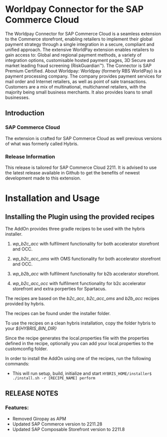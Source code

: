 # Worldpay Connector for the SAP Commerce Cloud

The Worldpay Connector for SAP Commerce Cloud is a seamless extension to the Commerce storefront, enabling retailers to implement their global payment strategy through a single integration in a secure, compliant and unified approach. The extensive WorldPay extension enables retailers to gain access to: Global and regional payment methods, a variety of integration options, customisable hosted payment pages, 3D Secure and market leading fraud screening (RiskGuardian™).
The Connector is SAP Premium Certified.
About Worldpay: Worldpay (formerly RBS WorldPay) is a payment processing company. The company provides payment services for mail order and Internet retailers, as well as point of sale transactions. Customers are a mix of multinational, multichannel retailers, with the majority being small business merchants. It also provides loans to small businesses.

## Introduction
### SAP Commerce Cloud
The extension is crafted for SAP Commerce Cloud as well previous versions of what was formerly called Hybris.

### Release Information
This release is tailored for SAP Commerce Cloud 2211. It is advised to use the latest release available in Github to get the benefits of newest development made to this extension.

# Installation and Usage

## Installing the Plugin using the provided recipes

The AddOn provides three gradle recipes to be used with the hybris installer.

1. *wp_b2c_acc* with fulfilment functionality for both accelerator storefront and OCC.

2. *wp_b2c_acc_oms* with OMS functionality for both accelerator storefront and OCC.

3. *wp_b2b_acc* with fulfilment functionality for b2b accelerator storefront.

4. *wp_b2c_acc_occ* with fulfilment functionality for b2c accelerator storefront and extra porperties for Spartacus.

The recipes are based on the *b2c_acc*, *b2c_acc_oms* and *b2b_acc* recipes provided by hybris.

The recipes can be found under the installer folder.

To use the recipes on a clean hybris installation, copy the folder hybris to your *${HYBRIS_BIN_DIR}*

Since the recipe generates the local.properties file with the properties defined in the recipe, optionally you can add your local.properties to the customconfig folder.

In order to install the AddOn using one of the recipes, run the following commands:
- This will run setup, build, initialize and start
`HYBRIS_HOME/installer$ ./install.sh -r [RECIPE_NAME] perform`

## RELEASE NOTES

### Features:
- Removed Giropay as APM
- Updated SAP Commerce version to 2211.28
- Updated SAP Composable Storefront version to 2211.8

